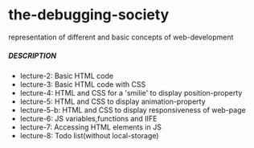 # the-debugging-society
 representation of different and basic concepts of web-development 
##### DESCRIPTION
* lecture-2: Basic HTML code
* lecture-3: Basic HTML code with CSS
* lecture-4: HTML and CSS for a 'smilie' to display position-property
* lecture-5: HTML and CSS to display animation-property
* lecture-5-b: HTML and CSS to display responsiveness of web-page
* lecture-6: JS variables,functions and IIFE
* lecture-7: Accessing HTML elements in JS
* lecture-8: Todo list(without local-storage)
